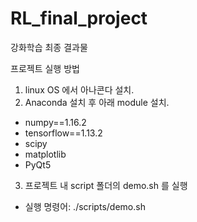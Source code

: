 # RL_final_project
강화학습 최종 결과물

프로젝트 실행 방법
1. linux OS 에서 아나콘다 설치.
2. Anaconda 설치 후 아래 module 설치.
- numpy==1.16.2
- tensorflow==1.13.2
- scipy
- matplotlib
- PyQt5
3. 프로젝트 내 script 폴더의 demo.sh 를 실행
- 실행 명령어: ./scripts/demo.sh 

